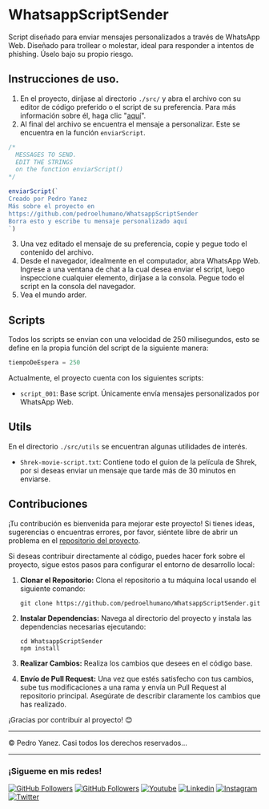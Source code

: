 # WhatsappScriptSender

Script diseñado para enviar mensajes personalizados a través de WhatsApp Web. Diseñado para trollear o molestar, ideal para responder a intentos de phishing. Úselo bajo su propio riesgo.

## Instrucciones de uso.

1. En el proyecto, diríjase al directorio `./src/` y abra el archivo con su editor de código preferido o el script de su preferencia. Para más información sobre él, haga clic "[aquí](#scripts)".
2. Al final del archivo se encuentra el mensaje a personalizar. Este se encuentra en la función `enviarScript`.
```js
/*
  MESSAGES TO SEND.
  EDIT THE STRINGS
  on the function enviarScript()
*/

enviarScript(`
Creado por Pedro Yanez
Más sobre el proyecto en
https://github.com/pedroelhumano/WhatsappScriptSender
Borra esto y escribe tu mensaje personalizado aquí
`)
```
3. Una vez editado el mensaje de su preferencia, copie y pegue todo el contenido del archivo.
4. Desde el navegador, idealmente en el computador, abra WhatsApp Web. Ingrese a una ventana de chat a la cual desea enviar el script, luego inspeccione cualquier elemento, diríjase a la consola. Pegue todo el script en la consola del navegador.
5. Vea el mundo arder.

## Scripts

Todos los scripts se envían con una velocidad de 250 milisegundos, esto se define en la propia función del script de la siguiente manera:

```js
tiempoDeEspera = 250
```

Actualmente, el proyecto cuenta con los siguientes scripts:
- `script_001`: Base script. Únicamente envía mensajes personalizados por WhatsApp Web.

## Utils

En el directorio `./src/utils` se encuentran algunas utilidades de interés.

- `Shrek-movie-script.txt`: Contiene todo el guion de la película de Shrek, por si deseas enviar un mensaje que tarde más de 30 minutos en enviarse.

## Contribuciones

¡Tu contribución es bienvenida para mejorar este proyecto! Si tienes ideas, sugerencias o encuentras errores, por favor, siéntete libre de abrir un problema en el [repositorio del proyecto](https://github.com/pedroelhumano/WhatsappScriptSender/issues).

Si deseas contribuir directamente al código, puedes hacer fork sobre el proyecto, sigue estos pasos para configurar el entorno de desarrollo local:

1. **Clonar el Repositorio:** Clona el repositorio a tu máquina local usando el siguiente comando:

    ```
    git clone https://github.com/pedroelhumano/WhatsappScriptSender.git
    ```

2. **Instalar Dependencias:** Navega al directorio del proyecto y instala las dependencias necesarias ejecutando:

    ```
    cd WhatsappScriptSender
    npm install
    ```

3. **Realizar Cambios:** Realiza los cambios que desees en el código base.

5. **Envío de Pull Request:** Una vez que estés satisfecho con tus cambios, sube tus modificaciones a una rama y envía un Pull Request al repositorio principal. Asegúrate de describir claramente los cambios que has realizado.

¡Gracias por contribuir al proyecto! 😊

<hr/>
© Pedro Yanez. Casi todos los derechos reservados...

<hr/>

### ¡Sigueme en mis redes!

[![GitHub Followers](https://img.shields.io/github/followers/pedroelhumano?style=social)](https://github.com/pedroelhumano)
[![GitHub Followers](https://img.shields.io/github/stars/pedroelhumano?style=social)](https://github.com/pedroelhumano)
[![Youtube](https://img.shields.io/badge/Youtube-FF0000?&logo=Youtube&logoColor=white&labelColor=101010)](https://www.youtube.com/channel/UCwISu2hFg7EpOIZ8aV7iS6g?sub_confirmation=1)
[![Linkedin](https://img.shields.io/badge/Linkedin-00d8fd?&logo=linkedin&logoColor=white&labelColor=101010)](https://www.linkedin.com/in/pedroelhumano/)
[![Instagram](https://img.shields.io/badge/Instagram-E4405F?&logo=instagram&logoColor=white&labelColor=101010)](https://www.instagram.com/pedroelhumano/)
[![Twitter](https://img.shields.io/badge/Twitter-1DA1F2?&logo=twitter&logoColor=white&labelColor=101010)](https://www.twitter.com/pedroelhumano)
